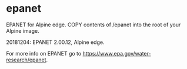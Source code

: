 # epanet
EPANET for Alpine edge. COPY contents of /epanet into the root of your Alpine image.

20181204: EPANET 2.00.12, Alpine edge.

For more info on EPANET go to https://www.epa.gov/water-research/epanet.
